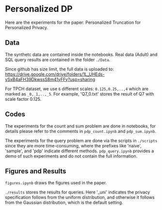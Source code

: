 # Personalized DP
Here are the experiments for the paper: Personalized Truncation for Personalized Privacy. 

## Data
The synthetc data are contained inside the notebooks. Real data (Adult) and SQL query results are contained in the folder `./Data`. 

Since github has size limit, the full data is uploaded to: https://drive.google.com/drive/folders/1L_UHEds-ySxB4aFH39DkwssS8m41yFFy?usp=sharing

For TPCH dataset, we use `6` different scales: `0.125,0.25,..,4` which are marked as `_0,_1,..,_5`. For example, 'Q7_0.txt' stores the result of Q7 with scale factor 0.125.


## Codes

The experiments for the count and sum problem are done in notebooks, for details please refer to the comments in `pdp_count.ipynb`  and `pdp_sum.ipynb`.

 The experiments for the query problem are done via the scripts in `./scripts` since they are more time-consuming, where the prefixes like 'naive', 'sample', and 'pdp' indicate different methods. `pdp_query.ipynb` provides a demo of such experiments and do not contain the full information.

## Figures and Results
`figures.ipynb` draws the figures used in the paper.

`./results` stores the results for queries. Here '_uni' indicates the privacy specification follows from the uniform distribution, and otherwise it follows from the Gaussian distribution, which is the default setting.
